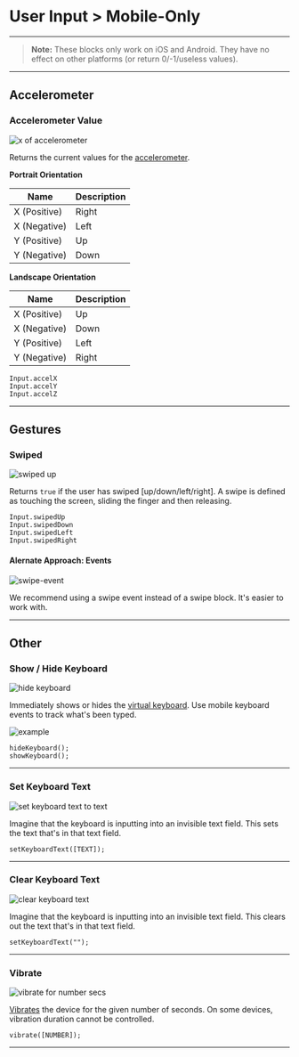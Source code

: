 # User Input > Mobile-Only

***

> **Note:** These blocks only work on iOS and Android. They have no effect on other platforms (or return 0/-1/useless values).

***

## Accelerometer

### <a name="accelerometer"></a> Accelerometer Value

![x of accelerometer](https://static.stencyl.com/pedia2/block-images/input/mobile/accelerometer.png)

Returns the current values for the [accelerometer](https://www.stencyl.com/help/view/mobile-accelerometer/).

**Portrait Orientation**

Name | Description
--- | ---
X (Positive) | Right
X (Negative) | Left
Y (Positive) | Up
Y (Negative) | Down

**Landscape Orientation**

Name | Description
--- | ---
X (Positive) | Up
X (Negative) | Down
Y (Positive) | Left
Y (Negative) | Right

```
Input.accelX
Input.accelY
Input.accelZ
```

***

## Gestures

### <a name="swipe-detect"></a> Swiped

![swiped up](https://static.stencyl.com/pedia2/block-images/input/mobile/swipe-detect.png)

Returns `true` if the user has swiped [up/down/left/right]. A swipe is defined as touching the screen, sliding the finger and then releasing.

```
Input.swipedUp
Input.swipedDown
Input.swipedLeft
Input.swipedRight
```

#### Alernate Approach: Events

![swipe-event](https://static.stencyl.com/help/images/mobile-input-5.png)

We recommend using a swipe event instead of a swipe block. It's easier to work with.

***

## Other

### <a name="show-hide-keyboard"></a> Show / Hide Keyboard

![hide keyboard](https://static.stencyl.com/pedia2/block-images/input/mobile/show-hide-keyboard.png)

Immediately shows or hides the [virtual keyboard](https://www.stencyl.com/help/view/mobile-features/). Use mobile keyboard events to track what's been typed.

![example](https://static.stencyl.com/help/images/mobile-features-3.png)

```
hideKeyboard();
showKeyboard();
```

***

### <a name="set-keyboard-text"></a> Set Keyboard Text

![set keyboard text to text](https://static.stencyl.com/pedia2/block-images/input/mobile/set-keyboard-text.png)

Imagine that the keyboard is inputting into an invisible text field. This sets the text that's in that text field.

```
setKeyboardText([TEXT]);
```

***

### <a name="clear-keyboard-text"></a> Clear Keyboard Text

![clear keyboard text](https://static.stencyl.com/pedia2/block-images/input/mobile/clear-keyboard-text.png)

Imagine that the keyboard is inputting into an invisible text field. This clears out the text that's in that text field.

```
setKeyboardText("");
```

***

### <a name="vibrate"></a> Vibrate

![vibrate for number secs](https://static.stencyl.com/pedia2/block-images/input/mobile/vibrate.png)

[Vibrates](https://www.stencyl.com/help/view/mobile-features/) the device for the given number of seconds. On some devices, vibration duration cannot be controlled.

```
vibrate([NUMBER]);
```

***
